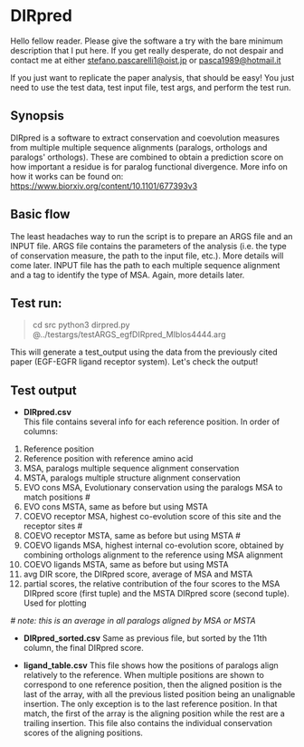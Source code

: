 # DIRpred

Hello fellow reader. Please give the software a try with the bare minimum description that I put here.
If you get really desperate, do not despair and contact me at either stefano.pascarelli1@oist.jp or pasca1989@hotmail.it

If you just want to replicate the paper analysis, that should be easy! You just need to use the test data, test input file, test args, and perform the test run.

## Synopsis
DIRpred is a software to extract conservation and coevolution measures from multiple multiple sequence alignments (paralogs, orthologs and paralogs' orthologs).
These are combined to obtain a prediction score on how important a residue is for paralog functional divergence.
More info on how it works can be found on: https://www.biorxiv.org/content/10.1101/677393v3

## Basic flow
The least headaches way to run the script is to prepare an ARGS file and an INPUT file.
ARGS file contains the parameters of the analysis (i.e. the type of conservation measure, the path to the input file, etc.). More details will come later.
INPUT file has the path to each multiple sequence alignment and a tag to identify the type of MSA. Again, more details later.

## Test run:
> cd src
> python3 dirpred.py @../testargs/testARGS_egfDIRpred_MIblos4444.arg

This will generate a test_output using the data from the previously cited paper (EGF-EGFR ligand receptor system). Let's check the output!

## Test output
- **DIRpred.csv**  
This file contains several info for each reference position. In order of columns:
1. Reference position
2. Reference position with reference amino acid
3. MSA, paralogs multiple sequence alignment conservation
4. MSTA, paralogs multiple structure alignment conservation
5. EVO cons MSA, Evolutionary conservation using the paralogs MSA to match positions #
6. EVO cons MSTA, same as before but using MSTA
7. COEVO receptor MSA, highest co-evolution score of this site and the receptor sites #
8. COEVO receptor MSTA, same as before but using MSTA #
9. COEVO ligands MSA, highest internal co-evolution score, obtained by combining orthologs alignment to the reference using MSA alignment
10. COEVO ligands MSTA, same as before but using MSTA
11. avg DIR score, the DIRpred score, average of MSA and MSTA
12. partial scores, the relative contribution of the four scores to the MSA DIRpred score (first tuple) and the MSTA DIRpred score (second tuple). Used for plotting

*# note: this is an average in all paralogs aligned by MSA or MSTA*

- **DIRpred_sorted.csv** 
Same as previous file, but sorted by the 11th column, the final DIRpred score.

- **ligand_table.csv** 
This file shows how the positions of paralogs align relatively to the reference. When multiple positions are shown to correspond to one reference position, then the aligned position is the last of the array, with all the previous listed position being an unalignable insertion. The only exception is to the last reference position. In that match, the first of the array is the aligning position while the rest are a trailing insertion.
This file also contains the individual conservation scores of the aligning positions.

